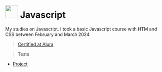 # <img src="https://cdn.jsdelivr.net/gh/devicons/devicon@latest/icons/javascript/javascript-original.svg" width="40" height="40"/> Javascript
My studies on Javascript.
I took a basic Javascript course with HTM and CSS between February and March 2024.
> [Certified at Alura](https://cursos.alura.com.br/user/marcelo-capybird/fullCertificate/1be3bc32e6564055d5ca3e5a354acbef)

> Teste
- [Project](htttps://marceloc4rdoso.github.io/decodificador)


